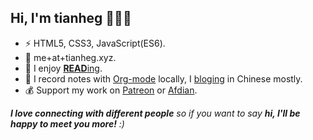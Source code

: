 <h2>Hi, I'm tianheg 👋👨‍💻</h2>

- ⚡ HTML5, CSS3, JavaScript(ES6).
- 📧 me+at+tianheg.xyz.
- 📖 I enjoy [**READ**ing](https://tianheg.xyz/tags/reading/).
- 📝 I record notes with [Org-mode](https://orgmode.org/) locally, I [bloging](https://tianheg.xyz) in Chinese mostly.
- 💰 Support my work on [Patreon](https://www.patreon.com/tianheg) or [Afdian](https://afdian.net/@tianheg).

<em><b>I love connecting with different people</b> so if you want to say <b>hi, I'll be happy to meet you more!</b> :)</em>
